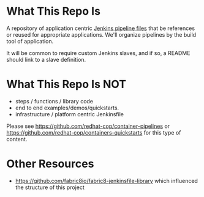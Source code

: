 # What This Repo Is

A repository of application centric [Jenkins pipeline files](https://jenkins.io/doc/book/pipeline/) that be references or reused for appropriate applications.
We'll organize pipelines by the build tool of application. 

It will be common to require custom Jenkins slaves, and if so, a README should link to a slave definition.

# What This Repo Is NOT 

* steps / functions / library code 
* end to end examples/demos/quickstarts. 
* infrastructure / platform centric Jenkinsfile

Please see https://github.com/redhat-cop/container-pipelines or https://github.com/redhat-cop/containers-quickstarts for this type of content.

# Other Resources

* https://github.com/fabric8io/fabric8-jenkinsfile-library which influenced the structure of this project